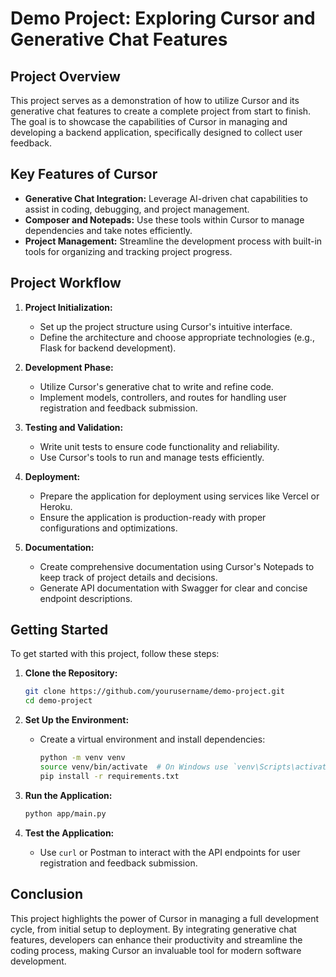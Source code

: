 # Demo Project: Exploring Cursor and Generative Chat Features

## Project Overview

This project serves as a demonstration of how to utilize Cursor and its generative chat features to create a complete project from start to finish. The goal is to showcase the capabilities of Cursor in managing and developing a backend application, specifically designed to collect user feedback.

## Key Features of Cursor

- **Generative Chat Integration:** Leverage AI-driven chat capabilities to assist in coding, debugging, and project management.
- **Composer and Notepads:** Use these tools within Cursor to manage dependencies and take notes efficiently.
- **Project Management:** Streamline the development process with built-in tools for organizing and tracking project progress.

## Project Workflow

1. **Project Initialization:**
   - Set up the project structure using Cursor's intuitive interface.
   - Define the architecture and choose appropriate technologies (e.g., Flask for backend development).

2. **Development Phase:**
   - Utilize Cursor's generative chat to write and refine code.
   - Implement models, controllers, and routes for handling user registration and feedback submission.

3. **Testing and Validation:**
   - Write unit tests to ensure code functionality and reliability.
   - Use Cursor's tools to run and manage tests efficiently.

4. **Deployment:**
   - Prepare the application for deployment using services like Vercel or Heroku.
   - Ensure the application is production-ready with proper configurations and optimizations.

5. **Documentation:**
   - Create comprehensive documentation using Cursor's Notepads to keep track of project details and decisions.
   - Generate API documentation with Swagger for clear and concise endpoint descriptions.

## Getting Started

To get started with this project, follow these steps:

1. **Clone the Repository:**
   ```bash
   git clone https://github.com/yourusername/demo-project.git
   cd demo-project
   ```

2. **Set Up the Environment:**
   - Create a virtual environment and install dependencies:
     ```bash
     python -m venv venv
     source venv/bin/activate  # On Windows use `venv\Scripts\activate`
     pip install -r requirements.txt
     ```

3. **Run the Application:**
   ```bash
   python app/main.py
   ```

4. **Test the Application:**
   - Use `curl` or Postman to interact with the API endpoints for user registration and feedback submission.

## Conclusion

This project highlights the power of Cursor in managing a full development cycle, from initial setup to deployment. By integrating generative chat features, developers can enhance their productivity and streamline the coding process, making Cursor an invaluable tool for modern software development.

